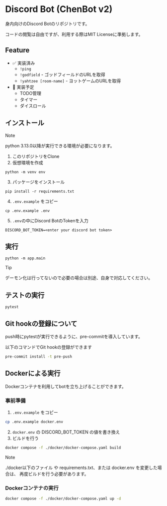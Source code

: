 # Discord Bot (ChenBot v2)

身内向けのDiscord Botのリポジトリです。

コードの閲覧は自由ですが、利用する際はMIT Licenseに準拠します。

## Feature

- :white_check_mark: 実装済み
  - `!ping`
  - `!godfield` - ゴッドフィールドのURLを取得
  - `!yahtzee [room-name]` - ヨットゲームのURLを取得
- :wrench: 実装予定
  - TODO管理
  - タイマー
  - ダイスロール

## インストール

> [!NOTE]
> python 3.13.0以降が実行できる環境が必要になります。

1. このリポジトリをClone
2. 仮想環境を作成
```
python -m venv env
```
3. パッケージをインストール
```
pip install -r requirements.txt
```
4. `.env.example` をコピー
```
cp .env.example .env
```
5. `.env`の中にDiscord BotのTokenを入力
```.env
DISCORD_BOT_TOKEN=<enter your discord bot token>
```

## 実行

```
python -m app.main
```

> [!TIP]
> デーモン化は行ってないので必要の場合は別途、自身で対応してください。

## テストの実行

```
pytest
```

## Git hookの登録について

push時にpytestが実行できるように、pre-commitを導入しています。

以下のコマンドでGit hookの登録ができます

```bash
pre-commit install -t pre-push
```

## Dockerによる実行

Dockerコンテナを利用してbotを立ち上げることができます。

### 事前準備

1. `.env.example` をコピー
```sh
cp .env.example docker.env
```
2. `docker.env` の DISCORD_BOT_TOKEN の値を書き換え
3. ビルドを行う
```sh
docker compose -f ./docker/docker-compose.yaml build
```

> [!NOTE]
> ./docker以下のファイル や requirements.txt、または docker.env を変更した場合は、
> 再度ビルドを行う必要があります。

### Dockerコンテナの実行

```sh
docker compose -f ./docker/docker-compose.yaml up -d
```

